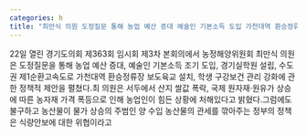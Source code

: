 ```yaml
---
categories: h
title: "최만식 의원 도정질문 통해 농업 예산 증대 예술인 기본소득 도입 가천대역 환승정류장 보도육교 설치 필요성 밝혀"
---
```

22일 열린 경기도의회 제363회 임시회 제3차 본회의에서 농정해양위원회 최만식 의원은 도정질문을 통해 농업 예산 증대, 예술인 기본소득 조기 도입, 경기실학원 설립, 수도권 제1순환고속도로 가천대역 환승정류장 보도육교 설치, 학생 구강보건 관리 강화에 관한 정책적 제안을 펼쳤다.최 의원은 서두에서 산지 쌀값 폭락, 국제 원자재·원유가 상승에 따른 농자재 가격 폭등으로 인해 농업인이 힘든 상황에 처해있다고 밝혔다.그럼에도 불구하고 농산물이 물가 상승의 주범인 양 수입 농산물의 관세를 깎아주는 정부의 정책은 식량안보에 대한 위협이라고